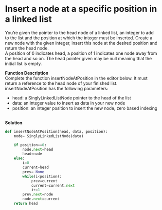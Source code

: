 # Insert a node at a specific position in a linked list

You’re given the pointer to the head node of a linked list, an integer to add to the list and the position at which the integer must be inserted. Create a new node with the given integer, insert this node at the desired position and return the head node.
<br>
A position of 0 indicates head, a position of 1 indicates one node away from the head and so on. The head pointer given may be null meaning that the initial list is empty.
<br>

**Function Description** <br>
Complete the function insertNodeAtPosition in the editor below. It must return a reference to the head node of your finished list.
<br>
insertNodeAtPosition has the following parameters:
<br>
* head: a SinglyLinkedListNode pointer to the head of the list
* data: an integer value to insert as data in your new node
* position: an integer position to insert the new node, zero based indexing
<br><br>

**Solution**

```python
def insertNodeAtPosition(head, data, position):
    node= SinglyLinkedListNode(data)

    if position==0:
        node.next=head
        head=node
    else:
        i=0
        current=head
        prev= None
        while(i<position):
            prev=current
            current=current.next
            i+=1
        prev.next=node
        node.next=current
    return head
```
